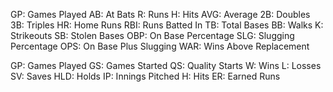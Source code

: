 GP: Games Played
AB: At Bats
R: Runs
H: Hits
AVG: Average
2B: Doubles
3B: Triples
HR: Home Runs
RBI: Runs Batted In
TB: Total Bases
BB: Walks
K: Strikeouts
SB: Stolen Bases
OBP: On Base Percentage
SLG: Slugging Percentage
OPS: On Base Plus Slugging
WAR: Wins Above Replacement

GP: Games Played
GS: Games Started
QS: Quality Starts
W: Wins
L: Losses
SV: Saves
HLD: Holds
IP: Innings Pitched
H: Hits
ER: Earned Runs